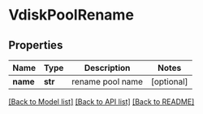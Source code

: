 # VdiskPoolRename

## Properties
Name | Type | Description | Notes
------------ | ------------- | ------------- | -------------
**name** | **str** | rename pool name | [optional] 

[[Back to Model list]](../README.md#documentation-for-models) [[Back to API list]](../README.md#documentation-for-api-endpoints) [[Back to README]](../README.md)


